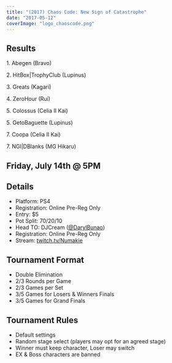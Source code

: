 ```yaml
---
title: "(2017) Chaos Code: New Sign of Catastrophe"
date: "2017-05-12"
coverImage: "logo_chaoscode.png"
---
```


## Results

1\. Abegen (Bravo) 

2\. HitBox|TrophyClub (Lupinus) 

3\. Greats (Kagari) 

4\. ZeroHour (Rui) 

5\. Colossus (Celia II Kai) 

5\. GetoBaguette (Lupinus) 

7\. Coopa (Celia II Kai) 

7\. NGI|DBlanks (MG Hikaru)

## Friday, July 14th @ 5PM

## Details

- Platform: PS4
- Registration: Online Pre-Reg Only
- Entry: $5
- Pot Split: 70/20/10
- Head TO: DJCream ([@DarylBunao](https://twitter.com/DarylBunao))
- Registration: Online Pre-Reg Only
- Stream: [twitch.tv/Numakie](https://twitch.tv/numakie)

## Tournament Format

- Double Elimination
- 2/3 Rounds per Game
- 2/3 Games per Set
- 3/5 Games for Losers & Winners Finals
- 3/5 Games for Grand Finals

## Tournament Rules

- Default settings
- Random stage select (players may opt for an agreed stage)
- Winner must keep character, Loser may switch
- EX & Boss characters are banned
